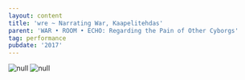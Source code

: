 ```yaml
---
layout: content
title: 'wre ~ Narrating War, Kaapelitehdas'
parent: 'WAR • ROOM • ECHO: Regarding the Pain of Other Cyborgs'
tag: performance
pubdate: '2017'
---
```

![null](/assets/img/kapeli-performance.jpg)
![null](/assets/img/narrating-war.jpg)
